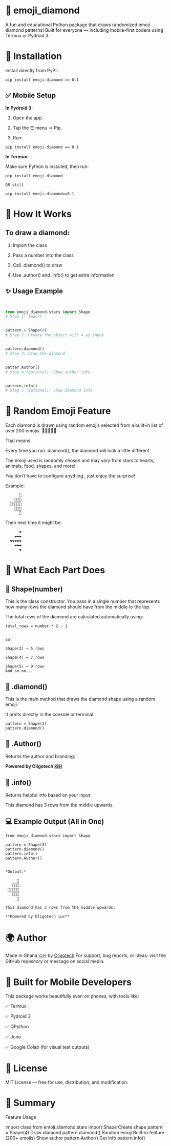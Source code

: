 # 💎 emoji_diamond

A fun and educational Python package that draws randomized emoji diamond patterns!
Built for everyone — including mobile-first coders using Termux or Pydroid 3.



# 🔧 Installation

Install directly from PyPI:

```
pip install emoji-diamond == 0.1
```



## ✅ Mobile Setup


**In Pydroid 3:**

1. Open the app.


2. Tap the ☰ menu → Pip.


3. Run:

```
pip install emoji-diamond == 0.1
```


**In Termux:**

Make sure Python is installed, then run:

```
pip install emoji-diamond

OR still

pip install emoji-diamond==0.1
```

# 🧠 How It Works


## To draw a diamond:

1. Import the class


2. Pass a number into the class


3. Call .diamond() to draw


4. Use .author() and .info() to get extra information




## ✨ Usage Example

```python


from emoji_diamond.stars import Shape
# Step 1: Import


pattern = Shape(4)
# Step 2: Create the object with 4 as input


pattern.diamond()
# Step 3: Draw the diamond


patter.Author()
# Step 4 (optional): Show author info


pattern.info()
# Step 5 (optional): Show diamond info
```


# 🔄 Random Emoji Feature

Each diamond is drawn using random emojis selected from a built-in list of over 200 emojis. 🤙🏽😍🇬🇭

That means:

Every time you run .diamond(), the diamond will look a little different

The emoji used is randomly chosen and may vary from stars to hearts, animals, food, shapes, and more!


You don’t have to configure anything , just enjoy the surprise!

Example:

```
      🐍
    🐍🐍🐍
  🐍🐍🐍🐍🐍
    🐍🐍🐍
      🐍
```

Then next time it might be:

```
      ❤️ 
    ❤️❤️❤️
  ❤️❤️❤️❤️❤️
    ❤️❤️❤️
      ❤️
```



# 🧾 What Each Part Does


## 🔹 Shape(number)

This is the class constructor. You pass in a single number that represents how many rows the diamond should have from the middle to the top.

The total rows of the diamond are calculated automatically using:

```
total_rows = number * 2 - 1


So:

Shape(3) → 5 rows

Shape(4) → 7 rows

Shape(5) → 9 rows
And so on...
```


## 🔹 .diamond()

This is the main method that draws the diamond shape using a random emoji.

It prints directly in the console or terminal.

```
pattern = Shape(3)
pattern.diamond()
```


## 🔹 .Author()

Returns the author and branding:

**Powered by Oligotech 🇬🇭**


## 🔹 .info()

Returns helpful info based on your input:

This diamond has 3 rows from the middle upwards.



## 💻 Example Output (All in One)

```
from emoji_diamond.stars import Shape

pattern = Shape(3)
pattern.diamond()
pattern.info()
pattern.Author()


*Output:*

     🐙
   🐙🐙🐙
 🐙🐙🐙🐙🐙
   🐙🐙🐙
     🐙

This diamond has 3 rows from the middle upwards.

**Powered by Oligotech 🇬🇭**
```


# 🌍 Author

Made in Ghana 🇬🇭 by [Oligotech](https://t.me/OligoTech)
For support, bug reports, or ideas: visit the GitHub repository or message on social media.


# 📱 Built for Mobile Developers

This package works beautifully even on phones, with tools like:

✅ Termux

✅ Pydroid 3

✅ QPython

✅ Juno

✅ Google Colab (for visual test outputs)


# 📄 License

MIT License — free for use, distribution, and modification.


# 📌 Summary

Feature	Usage

Import class	from emoji_diamond.stars import Shape
Create shape	pattern = Shape(4)
Draw diamond	pattern.diamond()
Random emoji	Built-in feature (200+ emojis)
Show author	pattern.Author()
Get info	pattern.info()
